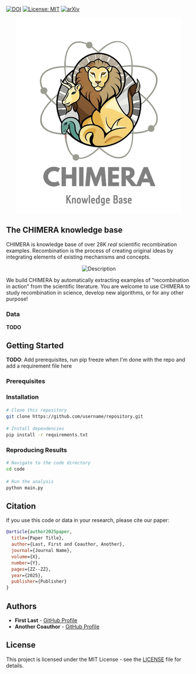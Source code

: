 
[![DOI](https://img.shields.io/badge/DOI-10.XXXX/XXXXX-blue.svg)](https://doi.org/10.XXXX/XXXXX)
[![License: MIT](https://img.shields.io/badge/License-MIT-yellow.svg)](https://opensource.org/licenses/MIT)
[![arXiv](https://img.shields.io/badge/arXiv-XXXX.XXXXX-b31b1b.svg)](https://arxiv.org/abs/XXXX.XXXXX)

[//]: # (<h1 align="center">CHIMERA: A Knowledge Base of Idea Recombination in Scientific Literature</h1>)

<p align="center">
  <img src="kb_logo.svg" alt="Centered Image" width="450" />
</p>

## The CHIMERA knowledge base
CHIMERA is knowledge base of over 28K _real_ scientific recombination examples. 
Recombination is the process of creating original ideas by integrating elements of existing mechanisms and concepts.

<p align="center">
      <img src="recombination_example.svg" alt="Description" width="700" align="center"/>
</p>

We build CHIMERA by automatically extracting examples of "recombination in action" from the scientific literature. You are welcome to use CHIMERA to study recombination in science, develop new algorithms, or for any other purpose!

### Data
**TODO**
## Getting Started
**TODO**: Add prerequisites, run pip freeze when I'm done with the repo and add a requirement file here

### Prerequisites

### Installation

```bash
# Clone this repository
git clone https://github.com/username/repository.git

# Install dependencies
pip install -r requirements.txt
```

### Reproducing Results

```bash
# Navigate to the code directory
cd code

# Run the analysis
python main.py
```

##  Citation

If you use this code or data in your research, please cite our paper:

```bibtex
@article{author2025paper,
  title={Paper Title},
  author={Last, First and Coauthor, Another},
  journal={Journal Name},
  volume={X},
  number={Y},
  pages={ZZ--ZZ},
  year={2025},
  publisher={Publisher}
}
```

## Authors

- **First Last** - [GitHub Profile](https://github.com/username)
- **Another Coauthor** - [GitHub Profile](https://github.com/coauthor)

## License

This project is licensed under the MIT License - see the [LICENSE](LICENSE) file for details.
